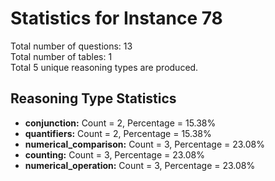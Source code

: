 # Statistics for Instance 78<br/>
Total number of questions: 13<br/>
Total number of tables: 1<br/>
Total 5 unique reasoning types are produced.<br/>
## Reasoning Type Statistics<br/>
- **conjunction:** Count = 2, Percentage = 15.38%<br/>
- **quantifiers:** Count = 2, Percentage = 15.38%<br/>
- **numerical_comparison:** Count = 3, Percentage = 23.08%<br/>
- **counting:** Count = 3, Percentage = 23.08%<br/>
- **numerical_operation:** Count = 3, Percentage = 23.08%<br/>
